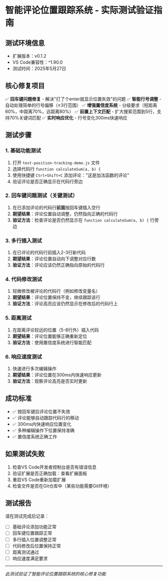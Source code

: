 # 智能评论位置跟踪系统 - 实际测试验证指南

## 测试环境信息
- 扩展版本：v0.1.2
- VS Code兼容性：^1.90.0
- 测试时间：2025年5月27日

## 核心修复项目
✅ **回车键问题修复** - 解决"打了个enter就显示位置失效"的问题
✅ **智能行号调整** - 自动处理简单的行号偏移（±3行范围）
✅ **增强置信度系统** - 分级要求（短距离60%，中距离70%，远距离80%）
✅ **前置上下文匹配** - 扩大搜索范围到5行，支持70%关键词匹配
✅ **实时响应优化** - 行号变化300ms快速响应

## 测试步骤

### 1. 基础功能测试
1. 打开 `test-position-tracking-demo.js` 文件
2. 选择代码行 `function calculateSum(a, b) {`
3. 使用快捷键 `Ctrl+Shift+C` 添加评论："这是加法函数的评论"
4. 验证评论是否正确显示在代码行旁边

### 2. 回车键问题测试（关键测试）
1. 在已添加评论的代码行**前面**按回车键插入空行
2. **期望结果**：评论位置自动调整，仍然指向正确的代码行
3. **验证方法**：检查评论是否仍然显示在 `function calculateSum(a, b) {` 行旁边

### 3. 多行插入测试
1. 在已评论的代码行前插入2-3行新代码
2. **期望结果**：评论位置自动向下调整对应行数
3. **验证方法**：评论应该仍然正确指向原始的代码行

### 4. 代码修改测试
1. 轻微修改被评论的代码行（例如修改变量名）
2. **期望结果**：评论位置保持不变，继续跟踪该行
3. **验证方法**：评论高亮应该仍然显示在修改后的代码行上

### 5. 距离测试
1. 在距离评论较远的位置（5-8行外）插入代码
2. **期望结果**：评论位置能够正确重新定位
3. **验证方法**：使用置信度系统进行智能匹配

### 6. 响应速度测试
1. 快速进行多次编辑操作
2. **期望结果**：评论位置在300ms内快速响应更新
3. **验证方法**：观察评论高亮是否实时更新

## 成功标准
- ✅ 按回车键后评论位置不失效
- ✅ 评论能够自动跟踪代码行的移动
- ✅ 300ms内快速响应位置变化
- ✅ 多种编辑操作下位置保持准确
- ✅ 置信度系统正确工作

## 如果测试失败
1. 检查VS Code开发者控制台是否有错误信息
2. 验证扩展是否正确加载：查看扩展面板
3. 重启VS Code重新加载扩展
4. 检查文件是否在Git仓库中（某些功能需要Git环境）

## 测试报告
请在测试完成后记录：
- [ ] 基础评论添加功能正常
- [ ] 回车键位置跟踪正常
- [ ] 多行插入位置调整正常
- [ ] 代码修改后位置保持正常
- [ ] 距离测试通过
- [ ] 响应速度满足要求

---
*此测试验证了智能评论位置跟踪系统的核心修复功能*
